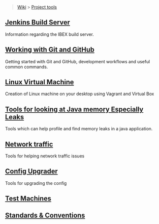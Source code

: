 > [Wiki](Home) > [Project tools](Project-tools)

## [Jenkins Build Server](Jenkins-Build-Server)

Information regarding the IBEX build server.

## [Working with Git and GitHub](Working-with-git-and-github)

Getting started with Git and GitHub, development workflows and useful common commands.

## [Linux Virtual Machine](building-on-linux)

Creation of Linux machine on your desktop using Vagrant and Virtual Box

## [Tools for looking at Java memory Especially Leaks](java-memory-leak-tools)

Tools which can help profile and find memory leaks in a java application.

## [Network traffic](Network-traffic)

Tools for helping network traffic issues

## [Config Upgrader](Config-Upgrader)

Tools for upgrading the config

## [Test Machines](Test-Machines)

## [Standards & Conventions](Standards-&-Conventions)

